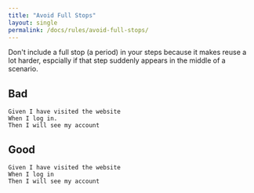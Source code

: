 ```yaml
---
title: "Avoid Full Stops"
layout: single
permalink: /docs/rules/avoid-full-stops/
---
```


Don't include a full stop (a period) in your steps because it makes reuse a lot harder, espcially if that step suddenly appears in the middle of a scenario.

## Bad

```gherkin
Given I have visited the website
When I log in.
Then I will see my account
```

## Good

```gherkin
Given I have visited the website
When I log in
Then I will see my account
```
